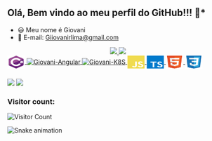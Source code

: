 ## Olá, Bem vindo ao meu perfil do GitHub!!! 👋*

 - 😃 Meu nome é Giovani 
 - 📧 E-mail: Giiovanirlima@gmail.com


<div align="center">
  <a href="https://github.com/giovanirlima">
  <img height="180em" src="https://github-readme-stats.vercel.app/api?username=giovanirlima&show_icons=true&theme=dracula&include_all_commits=true&count_private=true"/>
  <img height="180em" src="https://github-readme-stats.vercel.app/api/top-langs/?username=giovanirlima&layout=compact&langs_count=7&theme=dracula"/>
</div>

<div style="display: inline_block">  
  <img align="center" alt="Giovani-Csharp" height="30" width="40" src="https://raw.githubusercontent.com/devicons/devicon/master/icons/csharp/csharp-original.svg">
 <img align="center" alt="Giovani-Angular" height="30" width="40" src="https://cdn.jsdelivr.net/gh/devicons/devicon/icons/angularjs/angularjs-original.svg" />
 <img align="center" alt="Giovani-K8S" height="30" width="40" src="https://cdn.jsdelivr.net/gh/devicons/devicon/icons/kubernetes/kubernetes-plain-wordmark.svg" />
  <img align="center" alt="Giovani-Js" height="30" width="40" src="https://raw.githubusercontent.com/devicons/devicon/master/icons/javascript/javascript-plain.svg">
  <img align="center" alt="Giovani-Ts" height="30" width="40" src="https://raw.githubusercontent.com/devicons/devicon/master/icons/typescript/typescript-plain.svg">
  <img align="center" alt="Giovani-Html" height="30" width="40" src="https://raw.githubusercontent.com/devicons/devicon/master/icons/html5/html5-original.svg">
  <img align="center" alt="Giovani-Css" height="30" width="40" src="https://raw.githubusercontent.com/devicons/devicon/master/icons/css3/css3-original.svg">
</div>
  
###
 
<div> 
  <a href="https://www.linkedin.com/in/giovanirlima" target="_blank"><img src="https://img.shields.io/badge/-LinkedIn-%230077B5?style=for-the-badge&logo=linkedin&logoColor=white" target="_blank"></a> 
  <a href="http://api.whatsapp.com/send?phone=5516992804976" alt="WhatsApp"><img src="https://img.shields.io/badge/WhatsApp-25D366?style=for-the-badge&logo=whatsapp&logoColor=white" target="_blank"/></a>
  
 ### Visitor count:
![Visitor Count](https://profile-counter.glitch.me/Giovanirlima/count.svg) 
</div>
</details>
</div>

  ![Snake animation](https://github.com/giovanirlima/giovanirlima/blob/output/github-contribution-grid-snake.svg)
 
</div>

##
 
